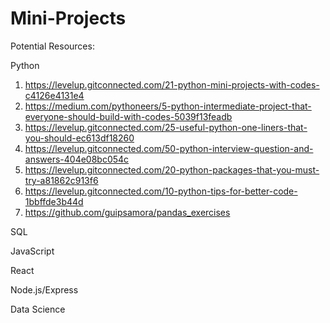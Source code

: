 # Mini-Projects
Potential Resources:

Python
1. https://levelup.gitconnected.com/21-python-mini-projects-with-codes-c4126e4131e4
2. https://medium.com/pythoneers/5-python-intermediate-project-that-everyone-should-build-with-codes-5039f13feadb
3. https://levelup.gitconnected.com/25-useful-python-one-liners-that-you-should-ec613df18260
4. https://levelup.gitconnected.com/50-python-interview-question-and-answers-404e08bc054c
5. https://levelup.gitconnected.com/20-python-packages-that-you-must-try-a81862c913f6
6. https://levelup.gitconnected.com/10-python-tips-for-better-code-1bbffde3b44d
7. https://github.com/guipsamora/pandas_exercises

SQL

JavaScript

React

Node.js/Express

Data Science
